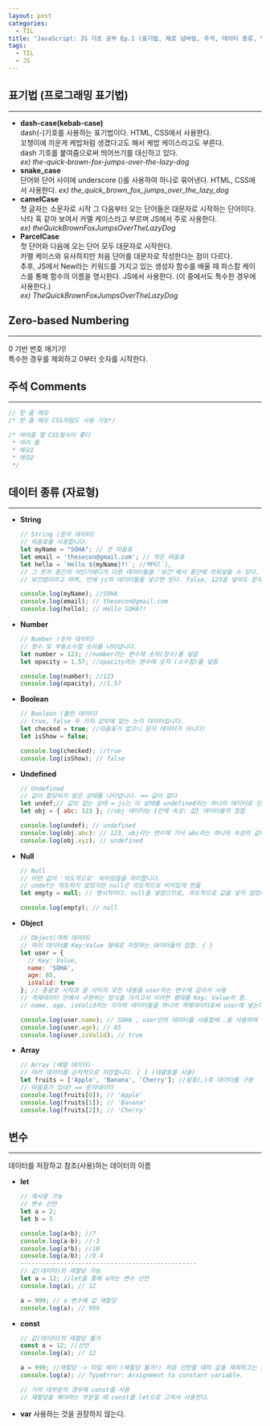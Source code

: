 ```yaml
---
layout: post
categories:
  - TIL
title: "JavaScript: JS 기초 공부 Ep.1 (표기법, 제로 넘버링, 주석, 데이터 종류, 변수)"
tags:
  - TIL
  - JS
---
```


## __표기법 (프로그래밍 표기법)__ 
--- 
- __dash-case(kebab-case)__  
  dash(-)기호를 사용하는 표기법이다. HTML, CSS에서 사용한다.  
  꼬챙이에 끼운게 케밥처럼 생겼다고도 해서 케밥 케이스라고도 부른다.  
  dash 기호를 붙여줌으로써 띄어쓰기를 대신하고 있다.  
  *ex) the-quick-brown-fox-jumps-over-the-lazy-dog*
- __snake_case__  
  단어와 단어 사이에 underscore ()를 사용하여 하나로 묶어낸다. HTML, CSS에서 사용한다.
 *ex) the_quick_brown_fox_jumps_over_the_lazy_dog*
- __camelCase__  
  첫 글자는 소문자로 시작 그 다음부터 오는 단어들은 대문자로 시작하는 단어이다.  
  낙타 혹 같아 보여서 카멜 케이스라고 부르며 JS에서 주로 사용한다.  
  *ex) theQuickBrownFoxJumpsOverTheLazyDog*
- __ParcelCase__  
  첫 단어와 다음에 오는 단어 모두 대문자로 시작한다.  
  카멜 케이스와 유사하지만 처음 단어를 대문자로 작성한다는 점이 다르다.  
  추후, JS에서 New라는 키워드를 가지고 있는 생성자 함수를 배울 때 파스칼 케이스를 통해 함수의 이름을 명시한다. JS에서 사용한다. (이 중에서도 특수한 경우에 사용한다.)  
  *ex) TheQuickBrownFoxJumpsOverTheLazyDog*

## __Zero-based Numbering__
---
0 기반 번호 매기기!  
특수한 경우를 제외하고 0부터 숫자를 시작한다.

## __주석 Comments__
---
```js
// 한 줄 메모
/* 한 줄 메모 CSS처럼도 사용 가능*/

/* 여러줄 할 CSS형식이 좋다
 * 여러 줄
 * 메모1
 * 메모2
 */
```

## __데이터 종류 (자료형)__
---
- **String**
  ```js
  // String (문자 데이터)
  // 따옴표를 사용합니다.
  let myName = "SOHA"; // 큰 따옴표
  let email = 'thesecon@gmail.com'; // 작은 따옴표
  let hello = `Hello ${myName}?!`; //빽틱(`), 
  // 그 문자 중간의 어딘가에다가 다른 데이터들을 '보간'해서 중간에 끼워넣을 수 있다.
  // 보간법이라고 하며, 안에 js의 데이터들을 넣으면 된다. false, 123을 넣어도 문자처럼 출력된다.
  
  console.log(myName); //SOHA
  console.log(email); // thesecon@gmail.com
  console.log(hello); // Hello SOHA?!
  ```
- **Number**
  ```js
  // Number (숫자 데이터)
  // 정수 및 부동소수점 숫자를 나타냅니다.
  let number = 123; //number라는 변수에 숫자(정수)를 넣음
  let opacity = 1.57; //opacity라는 변수에 숫자 (소수점)를 넣음
  
  console.log(number); //123
  console.log(opacity); //1.57
  ``` 
- **Boolean**
  ```js
  // Boolean (불린 데이터)
  // true, false 두 가지 값밖에 없는 논리 데이터입니다.
  let checked = true; //따옴표가 없으니 문자 데이터가 아니다!
  let isShow = false;
  
  console.log(checked); //true
  console.log(isShow); // false
  ```
- **Undefined**
  ```js
  // Undefined
  // 값이 할당되지 않은 상태를 나타냅니다. == 값이 없다
  let undef;// 값이 없는 상태 = js는 이 상태를 undefined라는 하나의 데이터로 인식
  let obj = { abc: 123 }; //obj 데이터는 {안에 속성: 값} 데이터들의 집합
  
  console.log(undef); // undefined
  console.log(obj.abc): // 123, obj라는 변수에 가서 abc라는 하나의 속성의 값이 무엇?
  console.log(obj.xyz); // undefined
  ```
- **Null**
  ```js
  // Null
  // 어떤 값이 '의도적으로' 비어있음을 의미합니다.
  // undef는 의도하지 않았지만 null은 의도적으로 비어있게 만듦
  let empty = null; // 명시적이다. null을 넣었으므로, 의도적으로 값을 넣지 않았다. 
  
  console.log(empty); // null
  ```
- **Object**
  ```js
  // Object(객체 데이터)
  // 여러 데이터를 Key:Value 형태로 저장하는 데이터들의 집합. { }
  let user = {
    // Key: Value,
    name: 'SOHA',
    age: 85,
    isValid: true
  }; // 중괄호 시작과 끝 사이의 모든 내용을 user라는 변수에 감아서 사용
  // 객체데이터 안에서 구현하는 방식을 가지고서 이러한 형태를 Key: Value라 함.
  // name, age, isValid라는 각각의 데이터들을 하나의 객체데이터로써 user에 넣는다.
  
  console.log(user.name); // SOHA , user안의 데이터를 사용할때 .을 사용하여 추출
  console.log(user.age); // 85
  console.log(user.isValid); // true
  ```
- **Array**
  ```js
  // Array (배열 데이터)
  // 여러 데이터를 순차적으로 저장합니다. [ ] (대괄호를 사용)
  let fruits = ['Apple', 'Banana', 'Cherry']; //쉼표(,)로 데이터를 구분
  // 따옴표가 있네? == 문자데이터
  console.log(fruits[0]); // 'Apple'
  console.log(fruits[1]); // 'Banana'
  console.log(fruits[2]); // 'Cherry'
  ```

## __변수__
---
데이터를 저장하고 참조(사용)하는 데이터의 이름  
- **let**
  ```js
  // 재사용 가능
  // 변수 선언
  let a = 2;
  let b = 5
  
  console.log(a+b); //7
  console.log(a-b); //-3
  console.log(a*b); //10
  console.log(a/b); //0.4
  -------------------------------------------------
  // 값(데이터)의 재할당 가능
  let a = 12; //let을 통해 a라는 변수 선언
  console.log(a); // 12
  
  a = 999; // a 변수에 값 재할당
  console.log(a); // 999
  ```
- **const**
  ```js
  // 값(데이터)의 재할당 불가
  const a = 12; //선언
  console.log(a); // 12
  
  a = 999; //재할당 -> 타입 에러 (재할당 불가!) 처음 선언할 때의 값을 제외하고는 값을 선언할 수 없음
  console.log(a); // TypeError: Assignment to constant variable.
  
  // 거의 대부분의 경우에 const를 사용
  // 재할당을 해야하는 부분일 때 const를 let으로 고쳐서 사용한다.
  ```
- **var**
  사용하는 것을 권장하지 않는다.